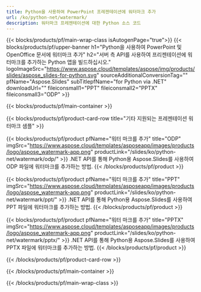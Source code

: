 ```yaml
---
title: Python을 사용하여 PowerPoint 프레젠테이션에 워터마크 추가
url: /ko/python-net/watermark/
description: 워터마크 프레젠테이션에 대한 Python 소스 코드
---
```


{{< blocks/products/pf/main-wrap-class isAutogenPage="true">}}
{{< blocks/products/pf/upper-banner h1="Python을 사용하여 PowerPoint 및 OpenOffice 문서에 워터마크 추가" h2="서버 측 API를 사용하여 프리젠테이션에 워터마크를 추가하는 Python 앱을 빌드하십시오." logoImageSrc="https://www.aspose.cloud/templates/aspose/img/products/slides/aspose_slides-for-python.svg" sourceAdditionalConversionTag="" pfName="Aspose.Slides" subTitlepfName="for Python via .NET" downloadUrl="" fileiconsmall1="PPT" fileiconsmall2="PPTX" fileiconsmall3="ODP" >}}

{{< blocks/products/pf/main-container >}}

{{< blocks/products/pf/product-card-row title="기타 지원되는 프레젠테이션 워터마크 샘플" >}}

{{< blocks/products/pf/product pfName="워터 마크를 추가" title="ODP" imgSrc="https://www.aspose.cloud/templates/asposeapp/images/products/logo/aspose_watermark-app.png" productLink="/slides/ko/python-net/watermark/odp/" >}}
.NET API를 통해 Python용 Aspose.Slides를 사용하여 ODP 파일에 워터마크를 추가하는 방법.
{{< /blocks/products/pf/product >}}

{{< blocks/products/pf/product pfName="워터 마크를 추가" title="PPT" imgSrc="https://www.aspose.cloud/templates/asposeapp/images/products/logo/aspose_watermark-app.png" productLink="/slides/ko/python-net/watermark/ppt/" >}}
.NET API를 통해 Python용 Aspose.Slides를 사용하여 PPT 파일에 워터마크를 추가하는 방법.
{{< /blocks/products/pf/product >}}

{{< blocks/products/pf/product pfName="워터 마크를 추가" title="PPTX" imgSrc="https://www.aspose.cloud/templates/asposeapp/images/products/logo/aspose_watermark-app.png" productLink="/slides/ko/python-net/watermark/pptx/" >}}
.NET API를 통해 Python용 Aspose.Slides를 사용하여 PPTX 파일에 워터마크를 추가하는 방법.
{{< /blocks/products/pf/product >}}



{{< /blocks/products/pf/product-card-row >}}

{{< /blocks/products/pf/main-container >}}
    
{{< /blocks/products/pf/main-wrap-class >}}